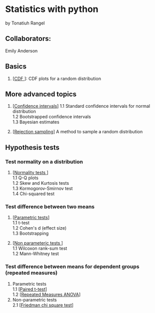 # Statistics with python

by Tonatiuh Rangel     

## Collaborators:    
Emily Anderson    

## Basics   

1. [<a href="https://github.com/trangel/stats-with-python/blob/master/notebooks/CDF.ipynb">CDF </a>]: CDF plots for a random distribution   

## More advanced topics    
1. [<a href="https://github.com/trangel/stats-with-python/blob/master/notebooks//confidence_intervals.ipynb">Confidence intervals</a>] 
	1.1  Standard confidence intervals for normal distribution   
	1.2  Bootstrapped confidence intervals   
	1.3  Bayesian estimates    

2. [<a href="https://github.com/trangel/stats-with-python/blob/master/notebooks/Sampling a random distribution.ipynb">Rejection sampling</a>] A method to sample a random distribution     


## Hypothesis tests   


### Test normality on a distribution   
1. [<a href="https://github.com/trangel/stats-with-python/blob/master/notebooks//Normality test.ipynb">Normality tests </a>]    
	1.1 Q-Q plots   
	1.2 Skew and Kurtosis tests   
	1.3 Kormogorov-Smirnov test   
        1.4 Chi-squared test    

### Test difference between two means
1. [<a href="https://github.com/trangel/stats-with-python/blob/master/notebooks//Difference between means.ipynb">Parametric tests</a>]   
	1.1 t-test   
	1.2 Cohen's d (effect size)   
	1.3 Bootstrapping   
 
2. [<a href="https://github.com/trangel/stats-with-python/blob/master/notebooks//Wilcoxon rank-sum test.ipynb">Non parameteric tests </a>]    
	1.1 Wilcoxon rank-sum test    
	1.2 Mann-Whitney test  

### Test difference between means for dependent groups (repeated measures)      
1. Parametric tests      
1.1 [<a href="https://github.com/trangel/stats-with-python/blob/master/notebooks/paired t-test.ipynb">Paired t-test</a>]     
1.2 [<a href="https://github.com/trangel/stats-with-python/blob/master/notebooks/Repeated measures ANOVA.ipynb">Repeated Measures ANOVA</a>]    
2. Non-parametric tests      
2.1 [<a href="https://github.com/trangel/stats-with-python/blob/master/notebooks/Friedman chi square.ipynb">Friedman chi square test</a>]     
